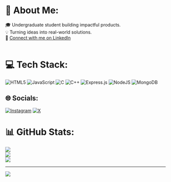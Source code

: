 # 💫 About Me:
🎓 Undergraduate student building impactful products.<br>
💡 Turning ideas into real-world solutions.<br>
🔗 [Connect with me on LinkedIn](https://linkedin.com/in/aadiexii)<br><br>

# 💻 Tech Stack:
![HTML5](https://img.shields.io/badge/html5-%23E34F26.svg?style=for-the-badge&logo=html5&logoColor=white) 
![JavaScript](https://img.shields.io/badge/javascript-%23323330.svg?style=for-the-badge&logo=javascript&logoColor=%23F7DF1E) 
![C](https://img.shields.io/badge/c-%2300599C.svg?style=for-the-badge&logo=c&logoColor=white) 
![C++](https://img.shields.io/badge/c++-%2300599C.svg?style=for-the-badge&logo=c%2B%2B&logoColor=white) 
![Express.js](https://img.shields.io/badge/express.js-%23404d59.svg?style=for-the-badge&logo=express&logoColor=%2361DAFB) 
![NodeJS](https://img.shields.io/badge/node.js-6DA55F?style=for-the-badge&logo=node.js&logoColor=white) 
![MongoDB](https://img.shields.io/badge/MongoDB-%234ea94b.svg?style=for-the-badge&logo=mongodb&logoColor=white)

## 🌐 Socials:
[![Instagram](https://img.shields.io/badge/Instagram-%23E4405F.svg?logo=Instagram&logoColor=white)](https://instagram.com/aadiexii) 
[![X](https://img.shields.io/badge/X-black.svg?logo=X&logoColor=white)](https://x.com/aadiexii)

# 📊 GitHub Stats:
![](https://github-readme-stats.vercel.app/api?username=aadiexii&theme=dark&hide_border=false&include_all_commits=false&count_private=false)<br/>
![](https://github-readme-streak-stats.herokuapp.com/?user=aadiexii&theme=dark&hide_border=false)<br/>
![](https://github-readme-stats.vercel.app/api/top-langs/?username=aadiexii&theme=dark&hide_border=false&include_all_commits=false&count_private=false&layout=compact)

---
[![](https://visitcount.itsvg.in/api?id=aadiexii&icon=0&color=0)](https://visitcount.itsvg.in)

<!-- Proudly created with GPRM ( https://gprm.itsvg.in ) -->
